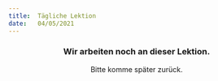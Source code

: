 ```yaml
---
title:  Tägliche Lektion
date:   04/05/2021
---
```


### <center>Wir arbeiten noch an dieser Lektion.</center>
<center>Bitte komme später zurück.</center>